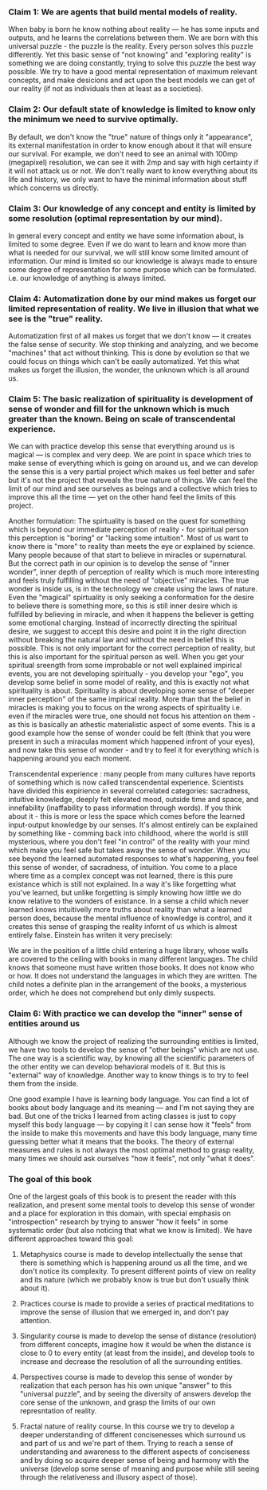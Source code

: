 ### Claim 1: We are agents that build mental models of reality. 

When baby is born he know nothing about reality — he has some inputs and outputs, and he learns the correlations between them. We are born with this universal puzzle - the puzzle is the reality. Every person solves this puzzle differently. Yet this basic sense of "not knowing" and "exploring reality" is something we are doing constantly, trying to solve this puzzle the best way possible. We try to have a good mental representation of maximum relevant concepts, and make desicions and act upon the best models we can get of our reality (if not as individuals then at least as a societies). 

### Claim 2: Our default state of knowledge is limited to know only the minimum we need to survive optimally. 

By default, we don't know the "true" nature of things only it "appearance", its external manifestation in order to know enough about it that will ensure our survival. For example, we don't need to see an animal with 100mp (megapixel) resolution, we can see it with 2mp and say with high certainty if it will not attack us or not. We don't really want to know everything about its life and history, we only want to have the minimal information about stuff which concerns us directly. 

### Claim 3: Our knowledge of any concept and entity is limited by some resolution (optimal representation by our mind). 

In general every concept and entity we have some information about, is limited to some degree. Even if we do want to learn and know more than what is needed for our survival, we will still know some limited amount of information. Our mind is limited so our knowledge is always made to ensure some degree of representation for some purpose which can be formulated. i.e. our knowledge of anything is always limited. 

### Claim 4: Automatization done by our mind makes us forget our limited representation of reality. We live in illusion that what we see is the "true" reality. 

Automatization first of all makes us forget that we don't know — it creates the false sense of security. We stop thinking and analyzing, and we become "machines" that act without thinking. This is done by evolution so that we could focus on things which can't be easily automatized. Yet this what makes us forget the illusion, the wonder, the unknown which is all around us. 

### Claim 5: The basic realization of spirituality is development of sense of wonder and fill for the unknown which is much greater than the known. Being on scale of transcendental experience. 

We can with practice develop this sense that everything around us is magical — is complex and very deep. We are point in space which tries to make sense of everything which is going on around us, and we can develop the sense this is a very partial project which makes us feel better and safer but it's not the project that reveals the true nature of things. We can feel the limit of our mind and see ourselves as beings and a collective which tries to improve this all the time — yet on the other hand feel the limits of this project. 

Another formulation: The spirtuality is based on the quest for something which is beyond our immediate perception of reality - for spiritual person this perception is "boring" or "lacking some intuition". Most of us want to know there is "more" to reality than meets the eye or explained by science. Many people because of that start to believe in miracles or supernatural. But the correct path in our opinion is to develop the sense of "inner wonder", inner depth of perception of reality which is much more interesting and feels truly fulfilling without the need of "objective" miracles. The true wonder is inside us, is in the technology we create using the laws of nature. Even the "magical" spirtuality is only seeking a conformation for the desire to believe there is something more, so this is still inner desire which is fulfilled by believing in miracle, and when it happens the believer is getting some emotional charging. Instead of incorrectly directing the spiritual desire, we suggest to accept this desire and point it in the right direction without breaking the natural law and without the need in belief this is possible. This is not only important for the correct perception of reality, but this is also important for the spiritual person as well. When you get your spiritual sreength from some improbable or not well explained impirical events, you are not developing spiritually - you develop your "ego", you develop some belief in some model of reality, and this is exactly not what spirituality is about. Spirituality is about developing some sense of "deeper inner perception" of the same impirical reality. More than that the belief in miracles is making you to focus on the wrong aspects of spirituality i.e. even if the miracles were true, one should not focus his attention on them - as this is basically an athestic materialistic aspect of some events. This is a good example how the sense of wonder could be felt (think that you were present in such a miraculas moment which happened infront of your eyes), and now take this sense of wonder - and try to feel it for everything which is happening around you each moment. 

Transcendental experience : many people from many cultures have reports of something which is now called transcendental experience. Scientists have divided this expirience in several correlated categories: sacradness, intuitive knowledge, deeply felt elevated mood, outside time and space, and innefability (inaffability to pass information through words). If you think about it - this is more or less the space which comes before the learned input-output knowledge by our senses. It's almost entirely can be explained by something like - comming back into childhood, where the world is still mysterious, where you don't feel "in control" of the reality with your mind which make you feel safe but takes away the sense of wonder. When you see beyond the learned automated responses to what's happening, you feel this sense of wonder, of sacradness, of intuition. You come to a place where time as a complex concept was not learned, there is this pure existance which is still not explained. In a way it's like forgetting what you've learned, but unlike forgetting is simply knowing how little we do know relative to the wonders of existance. In a sense a child which never learned knows intuitivelly more truths about reality than what a learned person does, because the mental influence of knowledge is control, and it creates this sense of grasping the reality infornt of us which is almost entirely false. Einstein has writen it very precisely: 

We are in the position of a little child entering a huge library, whose walls are covered to the ceiling with books in many different languages. The child knows that someone must have written those books. It does not know who or how. It does not understand the languages in which they are written. The child notes a definite plan in the arrangement of the books, a mysterious order, which he does not comprehend but only dimly suspects.

### Claim 6: With practice we can develop the "inner" sense of entities around us

Although we know the project of realizing the surrounding entities is limited, we have two tools to develop the sense of "other beings" which are not use. The one way is a scientific way, by knowing all the scientific parameters of the other entity we can develop behavioral models of it. But this is "external" way of knowledge. Another way to know things is to try to feel them from the inside. 

One good example I have is learning body language. You can find a lot of books about body language and its meaning — and I'm not saying they are bad. But one of the tricks I learned from acting classes is just to copy myself this body language — by copying it I can sense how it "feels" from the inside to make this movements and have this body language, many time guessing better what it means that the books. The theory of external measures and rules is not always the most optimal method to grasp reality, many times we should ask ourselves "how it feels", not only "what it does". 

### The goal of this book

One of the largest goals of this book is to present the reader with this realization, and present some mental tools to develop this sense of wonder and a place for exploration in this domain, with special emphasis on "introspection" research by trying to answer "how it feels" in some systematic order (but also noticing that what we know is limited). We have different approaches toward this goal: 

1. Metaphysics course is made to develop intellectually the sense that there is something which is happening around us all the time, and we don't notice its complexity. To present different points of view on reality and its nature (which we probably know is true but don't usually think about it). 

2. Practices course is made to provide a series of practical meditations to improve the sense of illusion that we emerged in, and don't pay attention. 

3. Singularity course is made to develop the sense of distance (resolution) from different concepts, imagine how it would be when the distance is close to 0 to every entity (at least from the inside), and develop tools to increase and decrease the resolution of all the surrounding entities. 

4. Perspectives course is made to develop this sense of wonder by realization that each person has his own unique "answer" to this "universal puzzle", and by seeing the diversity of answers develop the core sense of the unknown, and grasp the limits of our own represntation of reality.  

5. Fractal nature of reality course. In this course we try to develop a deeper understanding of different concisenesses which surround us and part of us and we're part of them. Trying to reach a sense of understanding and awareness to the different aspects of conciseness and by doing so acquire deeper sense of being and harmony with the universe (develop some sense of meaning and purpose while still seeing through the relativeness and illusory aspect of those). 
